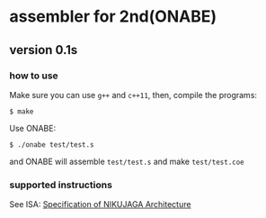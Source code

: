 # assembler for 2nd(ONABE)
## version 0.1s
### how to use
Make sure you can use `g++` and `c++11`, then, compile the programs:
```
$ make
```
Use ONABE:
```
$ ./onabe test/test.s
```
and ONABE will assemble `test/test.s` and make `test/test.coe`

### supported instructions
See ISA: [Specification of NIKUJAGA Architecture](https://github.com/cpuex2019-1/core/wiki)
